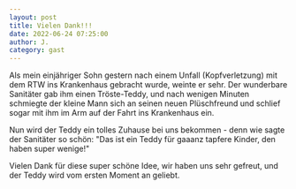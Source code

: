 ```yaml
---
layout: post
title: Vielen Dank!!!
date: 2022-06-24 07:25:00
author: J.
category: gast
---
```


Als mein einjähriger Sohn gestern nach einem Unfall (Kopfverletzung) mit dem RTW ins Krankenhaus gebracht wurde, weinte er sehr. Der wunderbare Sanitäter gab ihm einen Tröste-Teddy, und nach wenigen Minuten schmiegte der kleine Mann sich an seinen neuen Plüschfreund und schlief sogar mit ihm im Arm auf der Fahrt ins Krankenhaus ein.

Nun wird der Teddy ein tolles Zuhause bei uns bekommen - denn wie sagte der Sanitäter so schön: "Das ist ein Teddy für gaaanz tapfere Kinder, den haben super wenige!"

Vielen Dank für diese super schöne Idee, wir haben uns sehr gefreut, und der Teddy wird vom ersten Moment an geliebt.
